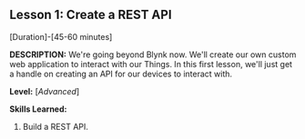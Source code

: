 ## Lesson 1: Create a REST API
[Duration]-[45-60 minutes]

**DESCRIPTION:** We're going beyond Blynk now. We'll create our own
custom web application to interact with our Things. In this first
lesson, we'll just get a handle on creating an API for our devices to
interact with.

**Level:** [*Advanced*]

**Skills Learned:**
1. Build a REST API.

